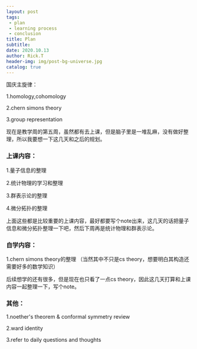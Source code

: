 ```yaml
---
layout: post
tags: 
 - plan
 - learning process
 - conclusion
title: Plan
subtitle: 
date: 2020.10.13
author: Rick.T
header-img: img/post-bg-universe.jpg
catalog: true
---
```


国庆主旋律：

1.homology,cohomology

2.chern simons theory

3.group representation

现在是教学周的第五周，虽然都有去上课，但是脑子里是一堆乱麻，没有做好整理，所以我要想一下这几天和之后的规划。

### 上课内容：

1.量子信息的整理

2.统计物理的学习和整理

3.群表示论的整理

4.微分拓扑的整理

上面这些都是比较重要的上课内容，最好都要写个note出来，这几天的话把量子信息和微分拓扑整理一下吧，然后下周再是统计物理和群表示论。

### 自学内容：

1.chern simons theory的整理 （当然其中不只是cs theory，想要明白其构造还需要好多的数学知识）

后续想学的还有很多，但是现在也只看了一点cs theory，因此这几天打算和上课内容一起整理一下，写个note。

### 其他：

1.noether's theorem & conformal symmetry review

2.ward identity

3.refer to daily questions and thoughts
